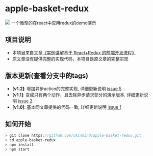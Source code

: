# apple-basket-redux
![](https://raw.githubusercontent.com/ckinmind/apple-basket-redux/master/src/images/appleBasket.gif)
一个微型的在react中应用redux的demo演示


## 项目说明
- 本项目来自文章[《实例讲解基于 React+Redux 的前端开发流程》](https://segmentfault.com/a/1190000005356568)
- 原文章没有提供完整的实现代码，本项目是原文章的完整实现

## 版本更新(查看分支中的tags)
- **[v1.2]**: 增加异步action的完整实现, 详细更新说明 [issue 5](https://github.com/ckinmind/apple-basket-redux/issues/5)
- **[v1.1]**: 变成只有两个动作，且去除异步请求部分的演示版本, 详细更新说明 [issue 2](https://github.com/ckinmind/apple-basket-redux/issues/2)
- **[v1.0]**: 基本同文章提供的代码一致, 详细更新说明 [issue 1](https://github.com/ckinmind/apple-basket-redux/issues/1)

## 如何开始
```js
> git clone https://github.com/ckinmind/apple-basket-redux.git
> cd apple-basket-redux
> npm install
> npm start
```